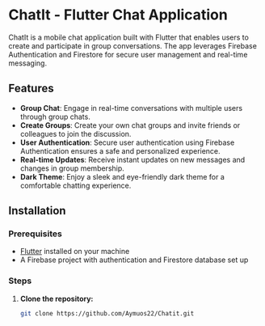 # ChatIt - Flutter Chat Application

ChatIt is a mobile chat application built with Flutter that enables users to create and participate in group conversations. The app leverages Firebase Authentication and Firestore for secure user management and real-time messaging.

## Features

- **Group Chat**: Engage in real-time conversations with multiple users through group chats.
- **Create Groups**: Create your own chat groups and invite friends or colleagues to join the discussion.
- **User Authentication**: Secure user authentication using Firebase Authentication ensures a safe and personalized experience.
- **Real-time Updates**: Receive instant updates on new messages and changes in group membership.
- **Dark Theme**: Enjoy a sleek and eye-friendly dark theme for a comfortable chatting experience.

## Installation

### Prerequisites

- [Flutter](https://flutter.dev/) installed on your machine
- A Firebase project with authentication and Firestore database set up

### Steps

1. **Clone the repository:**

   ```bash
   git clone https://github.com/Aymuos22/Chatit.git
